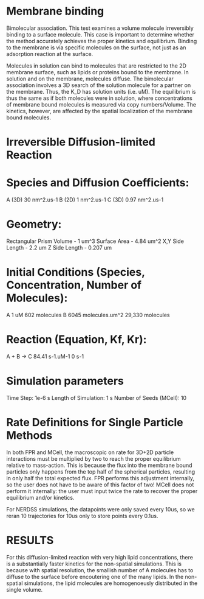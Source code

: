 # Membrane binding
Bimolecular association. This test examines a volume molecule irreversibly binding to a surface molecule. This case is important to determine whether the method accurately achieves the proper kinetics and equilibrium. Binding to the membrane is via specific molecules on the surface, not just as an adsorption reaction at the surface. 

Molecules in solution can bind to molecules that are restricted to the 2D membrane surface, such as lipids or proteins bound to the membrane. In solution and on the membrane, molecules diffuse. The bimolecular association involves a 3D search of the solution molecule for a partner on the membrane. Thus, the K_D has solution units (i.e. uM). The equilibrium is thus the same as if both molecules were in solution, where concentrations of membrane bound molecules is measured via copy numbers/Volume.  The kinetics, however, are affected by the spatial localization of the membrane bound molecules.

# Irreversible Diffusion-limited Reaction


# Species and Diffusion Coefficients:
A (3D)      30 nm^2.us-1
B (2D)      1 nm^2.us-1
C (3D)      0.97 nm^2.us-1

# Geometry:
Rectangular Prism
Volume - 1 um^3
Surface Area - 4.84 um^2
X,Y Side Length - 2.2 um
Z Side Length - 0.207 um

# Initial Conditions (Species, Concentration, Number of Molecules):
A       1 uM                    602 molecules
B       6045 molecules.um^2     29,330 molecules

# Reaction (Equation, Kf, Kr):
A + B -> C   84.41 s-1.uM-1    0 s-1





# Simulation parameters

Time Step: 1e-6 s
Length of Simulation: 1 s
Number of Seeds (MCell): 10

# Rate Definitions for Single Particle Methods
In both FPR and MCell, the macroscopic on rate for 3D+2D particle interactions must be multiplied by two to reach the proper equilibrium relative to mass-action. This is because the flux into the membrane bound particles only happens from the top half of the spherical particles, resulting in only half the total expected flux. FPR performs this adjustment internally, so the user does not have to be aware of this factor of two! MCell does not perform it internally: the user must input twice the rate to recover the proper equilibrium and/or kinetics.  

For NERDSS simulations, the datapoints were only saved every 10us, so we reran 10 trajectories for 10us only to store points every 0.1us. 

# RESULTS

For this diffusion-limited reaction with very high lipid concentrations, there is a substantially faster kinetics for the non-spatial simulations. This is because with spatial resolution, the smallish number of A molecules has to diffuse to the surface before encoutering one of the many lipids. In the non-spatial simulations, the lipid molecules are homogenoeusly distributed in the single volume.




